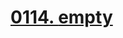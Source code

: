 # [0114. __empty__](https://github.com/Tdahuyou/TNotes.html-css-js/tree/main/notes/0114.%20__empty__)

